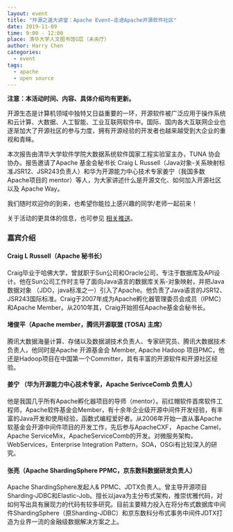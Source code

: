 ```yaml
---
layout: event
title: "开源之道大讲堂：Apache Event—走进Apache开源软件社区"
date: 2019-11-09
time: 9:00 - 12:00
place: 清华大学人文图书馆G层（未央厅）
author: Harry Chen
categories:
  - event
tags:
  - apache
  - open source
---
```


**注意：本活动时间、内容、具体介绍均有更新。**

开源生态是计算机领域中独特又日益重要的一环，开源软件被广泛应用于操作系统和云计算、大数据、人工智能、工业互联网软件中。国际、国内各大互联网企业也逐渐加大了开源社区的参与力度，拥有开源经验的开发者也越来越受到大企业的重视和青睐。

本次报告由清华大学软件学院大数据系统软件国家工程实验室主办，TUNA 协会协办。报告邀请了Apache 基金会秘书长 Craig L Russell（Java对象-关系映射标准JSR12、JSR243负责人）和华为开源能力中心技术专家姜宁（我国多数Apache项目的 mentor）等人，为大家讲述什么是开源文化、如何加入开源社区以及 Apache Way。

我们随时欢迎你的到来，也希望你能拉上感兴趣的同学/老师一起前来！

关于活动的更具体的信息，也可参见 [相关推送](https://mp.weixin.qq.com/s/HGLx9by4227pXgKis3elgg)。

### 嘉宾介绍

#### Craig L Russell（Apache 秘书长）

Craig毕业于哈佛大学，曾就职于Sun公司和Oracle公司，专注于数据库及API设计。他在Sun公司工作时主导了面向Java语言的数据库关系-对象映射，并把Java 数据对象 （JDO，java标准之一）引入了Apache。他负责了Java语言的JSR12、JSR243国际标准。Craig于2007年成为Apache孵化器管理委员会成员（IPMC）和Apache Member。从2010年其，Craig开始担任Apache基金会秘书长。

#### 堵俊平（Apache member，腾讯开源联盟 (TOSA) 主席）

腾讯大数据海量计算、存储以及数据湖技术负责人、专家研究员、腾讯大数据技术负责人，他同时是Apache 开源基金会 Member, Apache Hadoop 项目PMC，他还是Hadoop项目在中国第一个Committer，具有丰富的开源软件和开源社区经验。

#### 姜宁 （华为开源能力中心技术专家，Apache SerivceComb 负责人）

他是我国几乎所有Apache孵化器项目的导师（mentor）。前红帽软件首席软件工程师，Apache软件基金会Member，有十余年企业级开源中间件开发经验，有丰富的Java开发和使用经验，函数式编程爱好者。从2006年开始一直从事Apache软基金会开源中间件项目的开发工作，先后参与ApacheCXF， Apache Camel，Apache ServiceMix，ApacheServiceComb的开发。对微服务架构，WebServices，Enterprise Integration Pattern，SOA，OSGi有比较深入的研究。

#### 张亮（Apache ShardingSphere PPMC，京东数科数据研发负责人）

Apache ShardingSphere发起人& PPMC、JDTX负责人。曾主导开源项目Sharding-JDBC和Elastic-Job。擅长以java为主分布式架构，推崇优雅代码，对如何写出具有展现力的代码有较多研究。目前主要精力投入在将分布式数据库中间件ShardingSphere（原Sharding-JDBC）和京东数科分布式事务中间件JDTX打造为业界一流的金融级数据解决方案之上。
